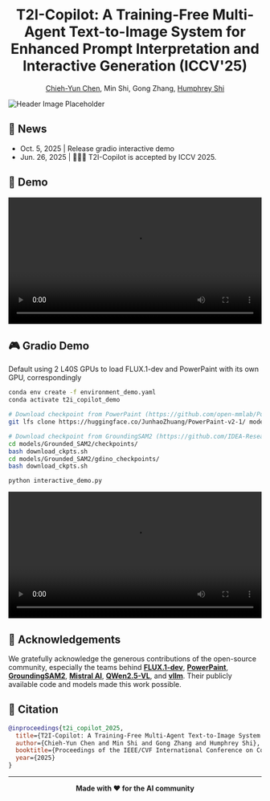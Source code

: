 <div align="center">

# T2I-Copilot: A Training-Free Multi-Agent Text-to-Image System for Enhanced Prompt Interpretation and Interactive Generation (ICCV'25)

[Chieh-Yun Chen](https://chiehyunchen.github.io/), Min Shi, Gong Zhang, [Humphrey Shi](https://www.humphreyshi.com/home)

</div>


![Header Image Placeholder](assets/fig-Teaser-Mustang.jpg)

## 📰 News
- Oct. 5, 2025 | Release gradio interactive demo
- Jun. 26, 2025 | 🎉🎉🎉 T2I-Copilot is accepted by ICCV 2025.

## 🎥 Demo

<div align="center">
  <video src="assets/T2I-Copilot-trailer.mp4" width="100%"> </video>
</div>


## 🎮 Gradio Demo
Default using 2 L40S GPUs to load FLUX.1-dev and PowerPaint with its own GPU, correspondingly
```bash
conda env create -f environment_demo.yaml
conda activate t2i_copilot_demo

# Download checkpoint from PowerPaint (https://github.com/open-mmlab/PowerPaint): Image inpainting & editing
git lfs clone https://huggingface.co/JunhaoZhuang/PowerPaint-v2-1/ models/PowerPaint/checkpoints/ppt-v2-1

# Download checkpoint from GroundingSAM2 (https://github.com/IDEA-Research/Grounded-SAM-2): Mask generation for editing
cd models/Grounded_SAM2/checkpoints/
bash download_ckpts.sh
cd models/Grounded_SAM2/gdino_checkpoints/
bash download_ckpts.sh

python interactive_demo.py
```

<div align="center">
  <video src="assets/How-the-demo-works.mp4" width="100%"> </video>
</div>

## 🙏 Acknowledgements

We gratefully acknowledge the generous contributions of the open-source community, especially the teams behind **[FLUX.1-dev](https://huggingface.co/black-forest-labs/FLUX.1-dev)**, **[PowerPaint](https://github.com/open-mmlab/PowerPaint)**, **[GroundingSAM2](https://github.com/IDEA-Research/Grounded-SAM-2)**, **[Mistral AI](https://huggingface.co/mistralai/Mistral-Small-3.1-24B-Instruct-2503)**, **[QWen2.5-VL](https://huggingface.co/Qwen/Qwen2.5-VL-7B-Instruct)**, and **[vllm](https://docs.vllm.ai/en/latest/models/supported_models.html)**. Their publicly available code and models made this work possible.


## 📖 Citation

```bibtex
@inproceedings{t2i_copilot_2025,
  title={T2I-Copilot: A Training-Free Multi-Agent Text-to-Image System for Enhanced Prompt Interpretation and Interactive Generation},
  author={Chieh-Yun Chen and Min Shi and Gong Zhang and Humphrey Shi},
  booktitle={Proceedings of the IEEE/CVF International Conference on Computer Vision (ICCV)},
  year={2025}
}
```

---

<div align="center">

**Made with ❤️ for the AI community**

</div> 